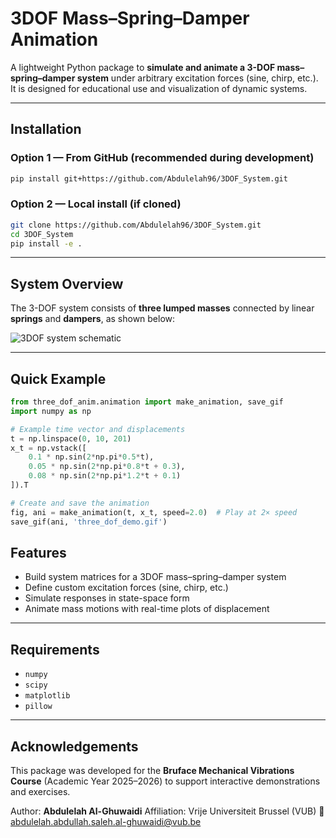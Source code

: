 # 3DOF Mass–Spring–Damper Animation

A lightweight Python package to **simulate and animate a 3-DOF mass–spring–damper system** under arbitrary excitation forces (sine, chirp, etc.).
It is designed for educational use and visualization of dynamic systems.

---

## Installation

### Option 1 — From GitHub (recommended during development)

```bash
pip install git+https://github.com/Abdulelah96/3DOF_System.git
```

### Option 2 — Local install (if cloned)

```bash
git clone https://github.com/Abdulelah96/3DOF_System.git
cd 3DOF_System
pip install -e .
```

---

## System Overview

The 3-DOF system consists of **three lumped masses** connected by linear **springs** and **dampers**, as shown below:

![3DOF system schematic](docs/3dof_system.png)

---

## Quick Example

```python
from three_dof_anim.animation import make_animation, save_gif
import numpy as np

# Example time vector and displacements
t = np.linspace(0, 10, 201)
x_t = np.vstack([
    0.1 * np.sin(2*np.pi*0.5*t),
    0.05 * np.sin(2*np.pi*0.8*t + 0.3),
    0.08 * np.sin(2*np.pi*1.2*t + 0.1)
]).T

# Create and save the animation
fig, ani = make_animation(t, x_t, speed=2.0)  # Play at 2× speed
save_gif(ani, 'three_dof_demo.gif')
```

## Features

* Build system matrices for a 3DOF mass–spring–damper system
* Define custom excitation forces (sine, chirp, etc.)
* Simulate responses in state-space form
* Animate mass motions with real-time plots of displacement

---

## Requirements

* `numpy`
* `scipy`
* `matplotlib`
* `pillow`

---

## Acknowledgements

This package was developed for the **Bruface Mechanical Vibrations Course** (Academic Year 2025–2026) to support interactive demonstrations and exercises.

Author: **Abdulelah Al-Ghuwaidi**
Affiliation: Vrije Universiteit Brussel (VUB)
📧 [abdulelah.abdullah.saleh.al-ghuwaidi@vub.be](mailto:abdulelah.abdullah.saleh.al-ghuwaidi@vub.be)
